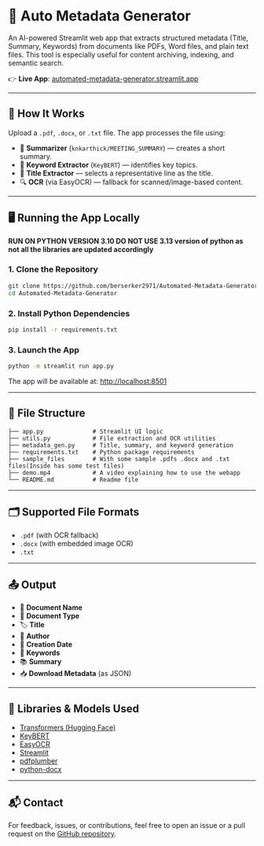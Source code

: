 
# 📄 Auto Metadata Generator

An AI-powered Streamlit web app that extracts structured metadata (Title, Summary, Keywords) from documents like PDFs, Word files, and plain text files. This tool is especially useful for content archiving, indexing, and semantic search.

👉 **Live App**: [automated-metadata-generator.streamlit.app](https://automated-metadata-generator.streamlit.app/)

---

## 🔧 How It Works

Upload a `.pdf`, `.docx`, or `.txt` file. The app processes the file using:

- 🧠 **Summarizer** (`knkarthick/MEETING_SUMMARY`) — creates a short summary.
- 🧠 **Keyword Extractor** (`KeyBERT`) — identifies key topics.
- 🧾 **Title Extractor** — selects a representative line as the title.
- 🔍 **OCR** (via EasyOCR) — fallback for scanned/image-based content.

---

## 🖥️ Running the App Locally

**RUN ON PYTHON VERSION 3.10 DO NOT USE 3.13 version of python as not all the libraries are updated accordingly**

### 1. Clone the Repository

```bash
git clone https://github.com/berserker2971/Automated-Metadata-Generator
cd Automated-Metadata-Generator
```

### 2. Install Python Dependencies

```bash
pip install -r requirements.txt
```

### 3. Launch the App

```bash
python -m streamlit run app.py
```

The app will be available at: [http://localhost:8501](http://localhost:8501)

---

## 📁 File Structure

```
├── app.py              # Streamlit UI logic
├── utils.py            # File extraction and OCR utilities
├── metadata_gen.py     # Title, summary, and keyword generation
├── requirements.txt    # Python package requirements
├── sample_files        # With some sample .pdfs .docx and .txt files(Inside has some test files)
├── demo.mp4            # A video explaining how to use the webapp
└── README.md           # Readme file
```

---

## 🗂️ Supported File Formats

- `.pdf` (with OCR fallback)
- `.docx` (with embedded image OCR)
- `.txt`

---

## 📤 Output
- 📄 **Document Name**
- 📁 **Document Type**
- 🏷️ **Title**
- 👤 **Author**
- 📅 **Creation Date**
- 🔑 **Keywords**
- 📚 **Summary**
- 📥 **Download Metadata** (as JSON)

---

## 🧠 Libraries & Models Used

- [Transformers (Hugging Face)](https://huggingface.co/transformers/)
- [KeyBERT](https://github.com/MaartenGr/KeyBERT)
- [EasyOCR](https://github.com/JaidedAI/EasyOCR)
- [Streamlit](https://streamlit.io/)
- [pdfplumber](https://github.com/jsvine/pdfplumber)
- [python-docx](https://python-docx.readthedocs.io/)

---

## 📬 Contact

For feedback, issues, or contributions, feel free to open an issue or a pull request on the [GitHub repository](https://github.com/berserker2971/Automated-Metadata-Generator).

